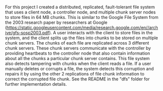 For this project I created a distributed, replicated, fault-tolerant file system that uses a client node, a controller node, and multiple chunk server nodes to store files in 64 MB chunks. This is similar to the Google File System from the 2003 research paper by researchers at Google (https://static.googleusercontent.com/media/research.google.com/en//archive/gfs-sosp2003.pdf). A user interacts with the client to store files in the system, and the client splits up the files into chunks to be stored on multiple chunk servers. The chunks of each file are replicated across 3 different chunk servers. These chunk servers communicate with the controller by providing heartbeats to the controller node that also contain information about all the chunks a particular chunk server contains. 
This file system also detects tampering with chunks when the client reads a file. If a user manually deletes or corrupts a file, the system detects this corruption and repairs it by using the other 2 replications of file chunk information to correct the corrupted file chunk. See the README in the "dfs" folder for further implementation details.
